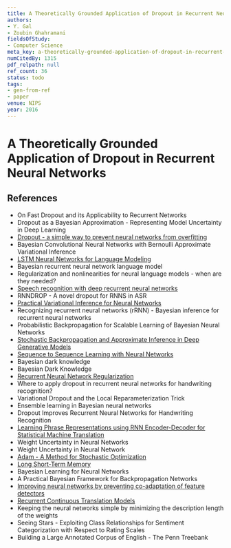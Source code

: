 ```yaml
---
title: A Theoretically Grounded Application of Dropout in Recurrent Neural Networks
authors:
- Y. Gal
- Zoubin Ghahramani
fieldsOfStudy:
- Computer Science
meta_key: a-theoretically-grounded-application-of-dropout-in-recurrent-neural-networks
numCitedBy: 1315
pdf_relpath: null
ref_count: 36
status: todo
tags:
- gen-from-ref
- paper
venue: NIPS
year: 2016
---
```


# A Theoretically Grounded Application of Dropout in Recurrent Neural Networks

## References

- On Fast Dropout and its Applicability to Recurrent Networks
- Dropout as a Bayesian Approximation - Representing Model Uncertainty in Deep Learning
- [Dropout - a simple way to prevent neural networks from overfitting](./dropout-a-simple-way-to-prevent-neural-networks-from-overfitting.md)
- Bayesian Convolutional Neural Networks with Bernoulli Approximate Variational Inference
- [LSTM Neural Networks for Language Modeling](./lstm-neural-networks-for-language-modeling.md)
- Bayesian recurrent neural network language model
- Regularization and nonlinearities for neural language models - when are they needed?
- [Speech recognition with deep recurrent neural networks](./speech-recognition-with-deep-recurrent-neural-networks.md)
- RNNDROP - A novel dropout for RNNS in ASR
- [Practical Variational Inference for Neural Networks](./practical-variational-inference-for-neural-networks.md)
- Recognizing recurrent neural networks (rRNN) - Bayesian inference for recurrent neural networks
- Probabilistic Backpropagation for Scalable Learning of Bayesian Neural Networks
- [Stochastic Backpropagation and Approximate Inference in Deep Generative Models](./stochastic-backpropagation-and-approximate-inference-in-deep-generative-models.md)
- [Sequence to Sequence Learning with Neural Networks](./sequence-to-sequence-learning-with-neural-networks.md)
- Bayesian dark knowledge
- Bayesian Dark Knowledge
- [Recurrent Neural Network Regularization](./recurrent-neural-network-regularization.md)
- Where to apply dropout in recurrent neural networks for handwriting recognition?
- Variational Dropout and the Local Reparameterization Trick
- Ensemble learning in Bayesian neural networks
- Dropout Improves Recurrent Neural Networks for Handwriting Recognition
- [Learning Phrase Representations using RNN Encoder-Decoder for Statistical Machine Translation](./learning-phrase-representations-using-rnn-encoder-decoder-for-statistical-machine-translation.md)
- Weight Uncertainty in Neural Networks
- Weight Uncertainty in Neural Network
- [Adam - A Method for Stochastic Optimization](./adam-a-method-for-stochastic-optimization.md)
- [Long Short-Term Memory](./long-short-term-memory.md)
- Bayesian Learning for Neural Networks
- A Practical Bayesian Framework for Backpropagation Networks
- [Improving neural networks by preventing co-adaptation of feature detectors](./improving-neural-networks-by-preventing-co-adaptation-of-feature-detectors.md)
- [Recurrent Continuous Translation Models](./recurrent-continuous-translation-models.md)
- Keeping the neural networks simple by minimizing the description length of the weights
- Seeing Stars - Exploiting Class Relationships for Sentiment Categorization with Respect to Rating Scales
- Building a Large Annotated Corpus of English - The Penn Treebank
